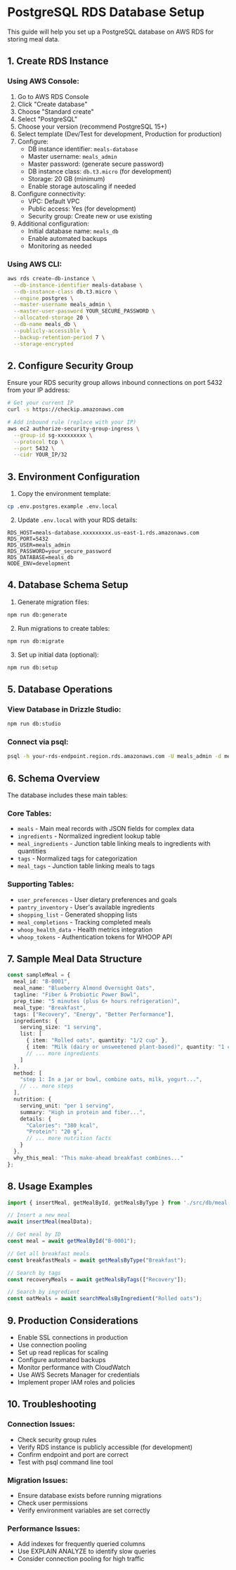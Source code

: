 # PostgreSQL RDS Database Setup

This guide will help you set up a PostgreSQL database on AWS RDS for storing meal data.

## 1. Create RDS Instance

### Using AWS Console:
1. Go to AWS RDS Console
2. Click "Create database"
3. Choose "Standard create"
4. Select "PostgreSQL"
5. Choose your version (recommend PostgreSQL 15+)
6. Select template (Dev/Test for development, Production for production)
7. Configure:
   - DB instance identifier: `meals-database`
   - Master username: `meals_admin`
   - Master password: (generate secure password)
   - DB instance class: `db.t3.micro` (for development)
   - Storage: 20 GB (minimum)
   - Enable storage autoscaling if needed
8. Configure connectivity:
   - VPC: Default VPC
   - Public access: Yes (for development)
   - Security group: Create new or use existing
9. Additional configuration:
   - Initial database name: `meals_db`
   - Enable automated backups
   - Monitoring as needed

### Using AWS CLI:
```bash
aws rds create-db-instance \
  --db-instance-identifier meals-database \
  --db-instance-class db.t3.micro \
  --engine postgres \
  --master-username meals_admin \
  --master-user-password YOUR_SECURE_PASSWORD \
  --allocated-storage 20 \
  --db-name meals_db \
  --publicly-accessible \
  --backup-retention-period 7 \
  --storage-encrypted
```

## 2. Configure Security Group

Ensure your RDS security group allows inbound connections on port 5432 from your IP address:

```bash
# Get your current IP
curl -s https://checkip.amazonaws.com

# Add inbound rule (replace with your IP)
aws ec2 authorize-security-group-ingress \
  --group-id sg-xxxxxxxxx \
  --protocol tcp \
  --port 5432 \
  --cidr YOUR_IP/32
```

## 3. Environment Configuration

1. Copy the environment template:
```bash
cp .env.postgres.example .env.local
```

2. Update `.env.local` with your RDS details:
```env
RDS_HOST=meals-database.xxxxxxxxx.us-east-1.rds.amazonaws.com
RDS_PORT=5432
RDS_USER=meals_admin
RDS_PASSWORD=your_secure_password
RDS_DATABASE=meals_db
NODE_ENV=development
```

## 4. Database Schema Setup

1. Generate migration files:
```bash
npm run db:generate
```

2. Run migrations to create tables:
```bash
npm run db:migrate
```

3. Set up initial data (optional):
```bash
npm run db:setup
```

## 5. Database Operations

### View Database in Drizzle Studio:
```bash
npm run db:studio
```

### Connect via psql:
```bash
psql -h your-rds-endpoint.region.rds.amazonaws.com -U meals_admin -d meals_db
```

## 6. Schema Overview

The database includes these main tables:

### Core Tables:
- `meals` - Main meal records with JSON fields for complex data
- `ingredients` - Normalized ingredient lookup table
- `meal_ingredients` - Junction table linking meals to ingredients with quantities
- `tags` - Normalized tags for categorization
- `meal_tags` - Junction table linking meals to tags

### Supporting Tables:
- `user_preferences` - User dietary preferences and goals
- `pantry_inventory` - User's available ingredients
- `shopping_list` - Generated shopping lists
- `meal_completions` - Tracking completed meals
- `whoop_health_data` - Health metrics integration
- `whoop_tokens` - Authentication tokens for WHOOP API

## 7. Sample Meal Data Structure

```typescript
const sampleMeal = {
  meal_id: "B-0001",
  meal_name: "Blueberry Almond Overnight Oats",
  tagline: "Fiber & Probiotic Power Bowl",
  prep_time: "5 minutes (plus 6+ hours refrigeration)",
  meal_type: "Breakfast",
  tags: ["Recovery", "Energy", "Better Performance"],
  ingredients: {
    serving_size: "1 serving",
    list: [
      { item: "Rolled oats", quantity: "1/2 cup" },
      { item: "Milk (dairy or unsweetened plant-based)", quantity: "1 cup" },
      // ... more ingredients
    ]
  },
  method: [
    "step 1: In a jar or bowl, combine oats, milk, yogurt...",
    // ... more steps
  ],
  nutrition: {
    serving_unit: "per 1 serving",
    summary: "High in protein and fiber...",
    details: {
      "Calories": "380 kcal",
      "Protein": "20 g",
      // ... more nutrition facts
    }
  },
  why_this_meal: "This make-ahead breakfast combines..."
};
```

## 8. Usage Examples

```typescript
import { insertMeal, getMealById, getMealsByType } from './src/db/meal-utils';

// Insert a new meal
await insertMeal(mealData);

// Get meal by ID
const meal = await getMealById("B-0001");

// Get all breakfast meals
const breakfastMeals = await getMealsByType("Breakfast");

// Search by tags
const recoveryMeals = await getMealsByTags(["Recovery"]);

// Search by ingredient
const oatMeals = await searchMealsByIngredient("Rolled oats");
```

## 9. Production Considerations

- Enable SSL connections in production
- Use connection pooling
- Set up read replicas for scaling
- Configure automated backups
- Monitor performance with CloudWatch
- Use AWS Secrets Manager for credentials
- Implement proper IAM roles and policies

## 10. Troubleshooting

### Connection Issues:
- Check security group rules
- Verify RDS instance is publicly accessible (for development)
- Confirm endpoint and port are correct
- Test with psql command line tool

### Migration Issues:
- Ensure database exists before running migrations
- Check user permissions
- Verify environment variables are set correctly

### Performance Issues:
- Add indexes for frequently queried columns
- Use EXPLAIN ANALYZE to identify slow queries
- Consider connection pooling for high traffic